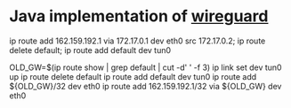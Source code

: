 # Java implementation of [wireguard](https://www.wireguard.com/)

ip route add 162.159.192.1 via 172.17.0.1 dev eth0 src 172.17.0.2; ip route delete default; ip route add default dev tun0

OLD_GW=$(ip route show | grep default | cut -d' ' -f 3)
ip link set dev tun0 up
ip route delete default
ip route add default dev tun0
ip route add ${OLD_GW}/32 dev eth0
ip route add 162.159.192.1/32 via ${OLD_GW} dev eth0